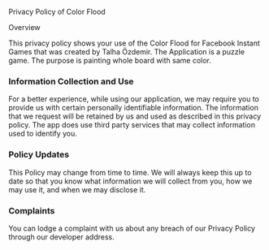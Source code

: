Privacy Policy of Color Flood

Overview

<p>This privacy policy shows your use of the Color Flood for Facebook Instant Games 
that was created by Talha Özdemir. The Application is a puzzle game. The purpose is painting whole board
with same color.
</p>
<h3>Information Collection and Use</h3>
<p>For a better experience, while using our application, we may require you to provide us
 with certain personally identifiable information.
 The information that we request will be retained by us and used as described in this privacy policy. 
 The app does use third party services that may collect information used to identify you.</p>
<h3>Policy Updates</h3>
<p>This Policy may change from time to time. We will always keep this up to date so that you know
 what information we will collect from you, how we may use it, and when we may disclose it.</p>
<h3>Complaints</h3>
<p>You can lodge a complaint with us about any breach of our Privacy Policy through our developer address.</p>
